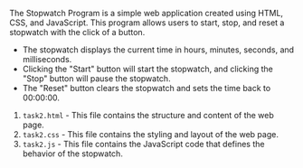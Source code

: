 The Stopwatch Program is a simple web application created using HTML, CSS, and JavaScript. This program allows users to start, stop, and reset a stopwatch with the click of a button.

- The stopwatch displays the current time in hours, minutes, seconds, and milliseconds.
- Clicking the "Start" button will start the stopwatch, and clicking the "Stop" button will pause the stopwatch.
- The "Reset" button clears the stopwatch and sets the time back to 00:00:00.

1. `task2.html` - This file contains the structure and content of the web page.
2. `task2.css` - This file contains the styling and layout of the web page.
3. `task2.js` - This file contains the JavaScript code that defines the behavior of the stopwatch.
